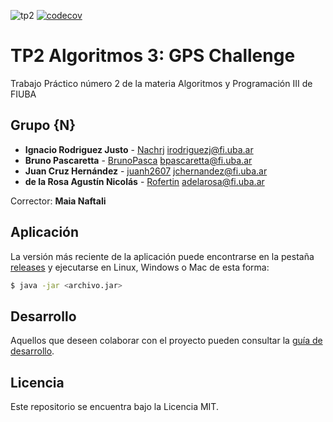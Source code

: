 ![tp2](https://github.com/Nachrj/algo3_tp2/actions/workflows/build.yml/badge.svg) [![codecov](https://codecov.io/gh/Nachrj/algo3_tp2/branch/master/graph/badge.svg)](https://codecov.io/gh/Nachrj/algo3_tp2)

# TP2 Algoritmos 3: GPS Challenge 

Trabajo Práctico número 2 de la materia Algoritmos y Programación III de FIUBA

## Grupo {N}

* **Ignacio Rodriguez Justo** - [Nachrj](https://github.com/Nachrj) irodriguezj@fi.uba.ar
* **Bruno Pascaretta** - [BrunoPasca](https://github.com/BrunoPasca) bpascaretta@fi.uba.ar
* **Juan Cruz Hernández** - [juanh2607](https://github.com/juanh2607)  jchernandez@fi.uba.ar
* **de la Rosa Agustín Nicolás** - [Rofertin](https://github.com/https://github.com/Rofertin) adelarosa@fi.uba.ar

Corrector: **Maia Naftali**

## Aplicación

La versión más reciente de la aplicación puede encontrarse en la pestaña [releases](https://github.com/Nachrj/algo3_tp2/releases/latest) y ejecutarse en Linux, Windows o Mac de esta forma:

```bash
$ java -jar <archivo.jar>
```

## Desarrollo

Aquellos que deseen colaborar con el proyecto pueden consultar la [guía de desarrollo](./docs/Desarrollo.md).

## Licencia

Este repositorio se encuentra bajo la Licencia MIT.
